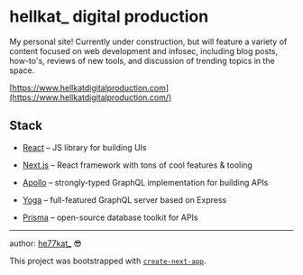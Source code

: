 # hellkat\_ digital production

My personal site! Currently under construction, but will feature a variety of content focused on web development and infosec, including blog posts, how-to's, reviews of new tools, and discussion of trending topics in the space.

[https://www.hellkatdigitalproduction.com](https://www.hellkatdigitalproduction.com/)

## Stack

- [React](https://reactjs.org/) &ndash; JS library for building UIs

- [Next.js](https://nextjs.org/) &ndash; React framework with tons of cool features & tooling

- [Apollo](https://www.apollographql.com/) &ndash; strongly-typed GraphQL implementation for building APIs

- [Yoga](https://github.com/prisma-labs/graphql-yoga) &ndash; full-featured GraphQL server based on Express

- [Prisma](https://www.prisma.io/) &ndash; open-source database toolkit for APIs

<hr />

author: [he77kat\_](https://twitter.com/hellkat_) 😎

This project was bootstrapped with [`create-next-app`](https://github.com/vercel/next.js/tree/canary/packages/create-next-app).
